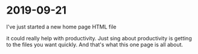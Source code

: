 # 2019-09-21

I've just started a new home page HTML file

it could really help with productivity. Just sing about productivity is getting to the files you want quickly. And that's what this one page is all about.

